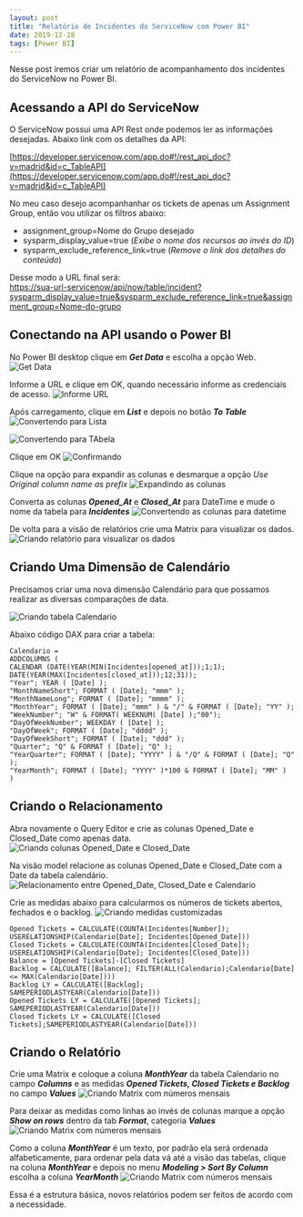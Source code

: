 ```yaml
---
layout: post
title: "Relatório de Incidentes do ServiceNow com Power BI"
date: 2019-12-28
tags: [Power BI]
---
```


Nesse post iremos criar um relatório de acompanhamento dos incidentes do ServiceNow no Power BI.

## Acessando a API do ServiceNow
O ServiceNow possui uma API Rest onde podemos ler as informações desejadas. Abaixo link com os detalhes da API:

[https://developer.servicenow.com/app.do#!/rest_api_doc?v=madrid&id=c_TableAPI](https://developer.servicenow.com/app.do#!/rest_api_doc?v=madrid&id=c_TableAPI)


No meu caso desejo acompanhanhar os tickets de apenas um Assignment Group, então vou utilizar os filtros abaixo:
- assignment_group=Nome do Grupo desejado
- sysparm_display_value=true (*Exibe o nome dos recursos ao invés do ID*)
- sysparm_exclude_reference_link=true (*Remove o link dos detalhes do conteúdo*)


Desse modo a URL final será:<br/>
[https://sua-url-servicenow/api/now/table/incident?sysparm_display_value=true&sysparm_exclude_reference_link=true&assignment_group=Nome-do-grupo](https://sua-url-servicenow/api/now/table/incident?sysparm_display_value=true&sysparm_exclude_reference_link=true&assignment_group=Nome-do-grupo)

## Conectando na API usando o Power BI

No Power BI desktop clique em **_Get Data_** e escolha a opção Web.
![Get Data](/assets/images/posts/PowerBIServiceNow1.png)

Informe a URL e clique em OK, quando necessário informe as credenciais de acesso.
![Informe URL](/assets/images/posts/PowerBIServiceNow2.png)

Após carregamento, clique em _**List**_ e depois no botão _**To Table**_
![Convertendo para Lista](/assets/images/posts/PowerBIServiceNow3.png)<br/>

![Convertendo para TAbela](/assets/images/posts/PowerBIServiceNow4.png)

Clique em OK
![Confirmando](/assets/images/posts/PowerBIServiceNow5.png)

Clique na opção para expandir as colunas e desmarque a opção *Use Original column name as prefix*
![Expandindo as colunas](/assets/images/posts/PowerBIServiceNow6.png)

Converta as colunas _**Opened_At**_ e _**Closed_At**_ para DateTime e mude o nome da tabela para _**Incidentes**_
![Convertendo as colunas para datetime](/assets/images/posts/PowerBIServiceNow7.png)

De volta para a visão de relatórios crie uma Matrix para visualizar os dados.
![Criando relatório para visualizar os dados](/assets/images/posts/PowerBIServiceNow8.png)



## Criando Uma Dimensão de Calendário

Precisamos criar uma nova dimensão Calendário para que possamos realizar as diversas comparações de data.

![Criando tabela Calendario](/assets/images/posts/PowerBIServiceNow9.png)

Abaixo código DAX para criar a tabela:
```
Calendario = 
ADDCOLUMNS (
CALENDAR (DATE(YEAR(MIN(Incidentes[opened_at]));1;1); DATE(YEAR(MAX(Incidentes[closed_at]));12;31));
"Year"; YEAR ( [Date] );
"MonthNameShort"; FORMAT ( [Date]; "mmm" );
"MonthNameLong"; FORMAT ( [Date]; "mmmm" );
"MonthYear"; FORMAT ( [Date]; "mmm" ) & "/" & FORMAT ( [Date]; "YY" );
"WeekNumber"; "W" & FORMAT( WEEKNUM( [Date] );"00");
"DayOfWeekNumber"; WEEKDAY ( [Date] );
"DayOfWeek"; FORMAT ( [Date]; "dddd" );
"DayOfWeekShort"; FORMAT ( [Date]; "ddd" );
"Quarter"; "Q" & FORMAT ( [Date]; "Q" );
"YearQuarter"; FORMAT ( [Date]; "YYYY" ) & "/Q" & FORMAT ( [Date]; "Q" );
"YearMonth"; FORMAT ( [Date]; "YYYY" )*100 & FORMAT ( [Date]; "MM" )
)
```


## Criando o Relacionamento

Abra novamente o Query Editor e crie as colunas Opened_Date e Closed_Date como apenas data.
![Criando colunas Opened_Date e Closed_Date](/assets/images/posts/PowerBIServiceNow10.png)

Na visão model relacione as colunas Opened_Date e Closed_Date com a Date da tabela calendário.
![Relacionamento entre Opened_Date, Closed_Date e Calendario](/assets/images/posts/PowerBIServiceNow11.png)

Crie as medidas abaixo para calcularmos os números de tickets abertos, fechados e o backlog.
![Criando medidas customizadas](/assets/images/posts/PowerBIServiceNow12.png)
```
Opened Tickets = CALCULATE(COUNTA(Incidentes[Number]); USERELATIONSHIP(Calendario[Date]; Incidentes[Opened_Date]))
Closed Tickets = CALCULATE(COUNTA(Incidentes[Closed_Date]); USERELATIONSHIP(Calendario[Date]; Incidentes[Closed_Date]))
Balance = [Opened Tickets]-[Closed Tickets]
Backlog = CALCULATE([Balance]; FILTER(ALL(Calendario);Calendario[Date] <= MAX(Calendario[Date])))
Backlog LY = CALCULATE([Backlog]; SAMEPERIODLASTYEAR(Calendario[Date])) 
Opened Tickets LY = CALCULATE([Opened Tickets]; SAMEPERIODLASTYEAR(Calendario[Date]))
Closed Tickets LY = CALCULATE([Closed Tickets];SAMEPERIODLASTYEAR(Calendario[Date]))
```


## Criando o Relatório


Crie uma Matrix e coloque a coluna _**MonthYear**_ da tabela Calendario no campo _**Columns**_ e as medidas _**Opened Tickets, Closed Tickets e Backlog**_ no campo _**Values**_
![Criando Matrix com números mensais](/assets/images/posts/PowerBIServiceNow13.png)

Para deixar as medidas como linhas ao invés de colunas marque a opção _**Show on rows**_ dentro da tab _**Format**_, categoria _**Values**_
![Criando Matrix com números mensais](/assets/images/posts/PowerBIServiceNow14.png)

Como a coluna _**MonthYear**_ é um texto, por padrão ela será ordenada alfabeticamente, para ordenar pela data vá até a visão das tabelas, clique na coluna _**MonthYear**_ e depois 
no menu _**Modeling > Sort By Column**_ escolha a coluna _**YearMonth**_
![Criando Matrix com números mensais](/assets/images/posts/PowerBIServiceNow15.png)


Essa é a estrutura básica, novos relatórios podem ser feitos de acordo com a necessidade.










